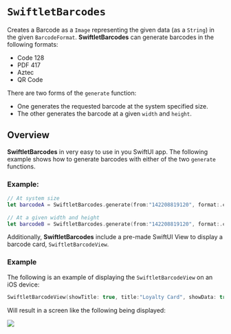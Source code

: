 # ``SwiftletBarcodes``

Creates a Barcode as a `Image` representing the given data (as a `String`)  in the given `BarcodeFormat`. **SwiftletBarcodes** can generate barcodes in the following formats:

* Code 128
* PDF 417
* Aztec
* QR Code
 
There are two forms of the `generate` function:
 
* One generates the requested barcode at the system specified size.
* The other generates the barcode at a given `width` and `height`.

## Overview

**SwiftletBarcodes** in very easy to use in you SwiftUI app. The following example shows how to generate barcodes with either of the two `generate` functions.

### Example:
```swift
// At system size
let barcodeA = SwiftletBarcodes.generate(from:"142208819120", format:.code128)
 
// At a given width and height
let barcodeB = SwiftletBarcodes.generate(from:"142208819120", format:.code128, width:250, height:100)
```

Additionally, **SwiftletBarcodes** include a pre-made SwiftUI View to display a barcode card, `SwiftletBarcodeView`.

### Example
The following is an example of displaying the `SwiftletBarcodeView` on an iOS device:

```swift
SwiftletBarcodeView(showTitle: true, title:"Loyalty Card", showData: true, data: "1 12208 81912 0", format: .code128, hasDivider: true, width: 380, height: 150)
```

Will result in a screen like the following being displayed:

![](/Resources/View01.png)
